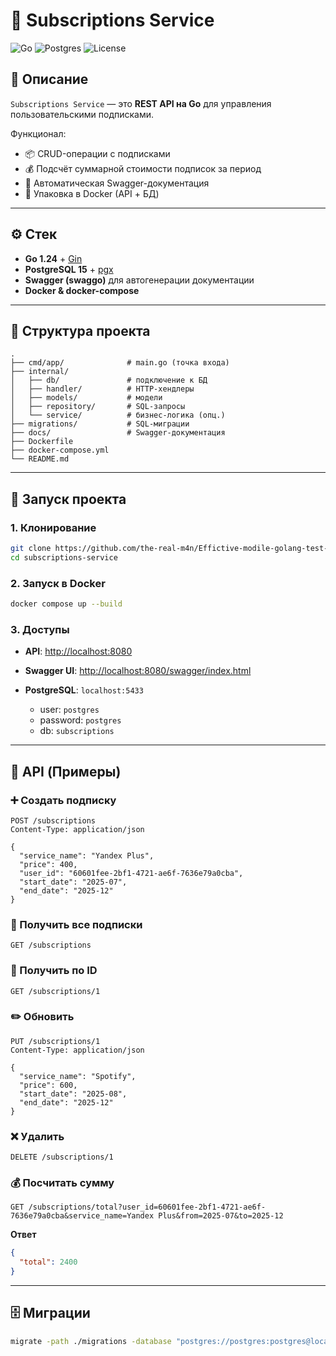 

# 📌 Subscriptions Service

![Go](https://img.shields.io/badge/Go-1.24-blue)
![Postgres](https://img.shields.io/badge/Postgres-15-blueviolet)
![License](https://img.shields.io/badge/license-MIT-green)

## 📖 Описание

`Subscriptions Service` — это **REST API на Go** для управления пользовательскими подписками.

Функционал:

* 📦 CRUD-операции с подписками
* 💰 Подсчёт суммарной стоимости подписок за период
* 📑 Автоматическая Swagger-документация
* 🐳 Упаковка в Docker (API + БД)

---

## ⚙️ Стек

* **Go 1.24** + [Gin](https://github.com/gin-gonic/gin)
* **PostgreSQL 15** + [pgx](https://github.com/jackc/pgx)
* **Swagger (swaggo)** для автогенерации документации
* **Docker & docker-compose**

---

## 📂 Структура проекта

```
.
├── cmd/app/              # main.go (точка входа)
├── internal/
│   ├── db/               # подключение к БД
│   ├── handler/          # HTTP-хендлеры
│   ├── models/           # модели
│   ├── repository/       # SQL-запросы
│   └── service/          # бизнес-логика (опц.)
├── migrations/           # SQL-миграции
├── docs/                 # Swagger-документация
├── Dockerfile
├── docker-compose.yml
└── README.md
```

---

## 🚀 Запуск проекта

### 1. Клонирование

```bash
git clone https://github.com/the-real-m4n/Effictive-modile-golang-test-task.git
cd subscriptions-service
```

### 2. Запуск в Docker

```bash
docker compose up --build
```

### 3. Доступы

* **API**: [http://localhost:8080](http://localhost:8080)
* **Swagger UI**: [http://localhost:8080/swagger/index.html](http://localhost:8080/swagger/index.html)
* **PostgreSQL**: `localhost:5433`

  * user: `postgres`
  * password: `postgres`
  * db: `subscriptions`

---

## 📖 API (Примеры)

### ➕ Создать подписку

```http
POST /subscriptions
Content-Type: application/json

{
  "service_name": "Yandex Plus",
  "price": 400,
  "user_id": "60601fee-2bf1-4721-ae6f-7636e79a0cba",
  "start_date": "2025-07",
  "end_date": "2025-12"
}
```

### 📜 Получить все подписки

```http
GET /subscriptions
```

### 🔎 Получить по ID

```http
GET /subscriptions/1
```

### ✏️ Обновить

```http
PUT /subscriptions/1
Content-Type: application/json

{
  "service_name": "Spotify",
  "price": 600,
  "start_date": "2025-08",
  "end_date": "2025-12"
}
```

### ❌ Удалить

```http
DELETE /subscriptions/1
```

### 💰 Посчитать сумму

```http
GET /subscriptions/total?user_id=60601fee-2bf1-4721-ae6f-7636e79a0cba&service_name=Yandex Plus&from=2025-07&to=2025-12
```

**Ответ**

```json
{
  "total": 2400
}
```

---

## 🗄️ Миграции

```bash
migrate -path ./migrations -database "postgres://postgres:postgres@localhost:5433/subscriptions?sslmode=disable" up
```
